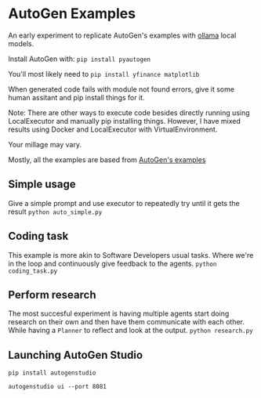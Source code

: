 # AutoGen Examples

An early experiment to replicate AutoGen's examples with [ollama](https://ollama.com/download) local models.

Install AutoGen with: `pip install pyautogen`

You'll most likely need to `pip install yfinance matplotlib`

When generated code fails with module not found errors, give it some human assitant and pip install things for it.

Note: There are other ways to execute code besides directly running using LocalExecutor and manually pip installing things. However, I have mixed results using Docker and LocalExecutor with VirtualEnvironment.

Your millage may vary.

Mostly, all the examples are based from [AutoGen's examples](https://microsoft.github.io/autogen/docs/Examples)


## Simple usage
Give a simple prompt and use executor to repeatedly try until it gets the result
`python auto_simple.py`

## Coding task
This example is more akin to Software Developers usual tasks. Where we're in the loop and continuously give feedback to the agents.
`python coding_task.py`

## Perform research
The most succesful experiment is having multiple agents start doing research on their own and then have them communicate with each other. While having a `Planner` to reflect and look at the output.
`python research.py`


## Launching AutoGen Studio

`pip install autogenstudio`

`autogenstudio ui --port 8081`